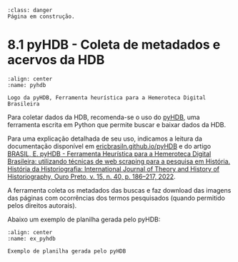 ```{admonition} Atenção
:class: danger
Página em construção.
```

# 8.1 pyHDB - Coleta de metadados e acervos da HDB

```{figure} ../../assets/images/pyhdb-banner.png
:align: center
:name: pyhdb

Logo da pyHDB, Ferramenta heurística para a Hemeroteca Digital Brasileira
```

Para coletar dados da HDB, recomenda-se o uso do [pyHDB](https://ericbrasiln.github.io/pyHDB), uma ferramenta escrita em Python que permite buscar e baixar dados da HDB.

Para uma explicação detalhada de seu uso, indicamos a leitura da documentação disponível em [ericbrasiln.github.io/pyHDB](https://ericbrasiln.github.io/pyHDB) e do artigo [BRASIL, E. pyHDB - Ferramenta Heurística para a Hemeroteca Digital Brasileira: utilizando técnicas de web scraping para a pesquisa em História. História da Historiografia: International Journal of Theory and History of Historiography, Ouro Preto, v. 15, n. 40, p. 186–217, 2022](https://doi.org/10.15848/hh.v15i40.1904).

A ferramenta coleta os metadados das buscas e faz download das imagens das páginas com ocorrências dos termos pesquisados (quando permitido pelos direitos autorais).

Abaixo um exemplo de planilha gerada pelo pyHDB:

```{figure} ../../assets/images/ex_pyhdb.png
:align: center
:name: ex_pyhdb

Exemplo de planilha gerada pelo pyHDB
```